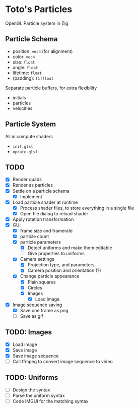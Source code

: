 # Toto's Particles

OpenGL Particle system in Zig

## Particle Schema

- position: `vec4` (for alignment)
- color: `vec4`
- size: `float`
- angle: `float`
- lifetime: `float`
- (padding): `[1]float`

Separate particle buffers, for extra flexibility

- initials
- particles
- velocities

## Particle System

All in compute shaders

- `init.glsl`
- `update.glsl`

## TODO

- [x] Render quads
- [x] Render as particles
- [x] Settle on a particle schema
  - [x] Implement
- [x] Load particle shader at runtime
  - [x] Process shader files, to store everything in a single file
  - [x] Open file dialog to reload shader
- [x] Apply rotation transformation
- [x] GUI
  - [x] frame size and framerate
  - [x] particle count
  - [x] particle parameters
    - [x] Detect uniforms and make them editable
    - [ ] Give properties to uniforms
  - [x] Camera settings
    - [x] Projection type, and parameters
    - [x] Camera position and orientation (?)
  - [x] Change particle appearance
    - [x] Plain squares
    - [x] Circles
    - [x] Images
      - [x] Load image
- [x] Image sequence saving
  - [x] Save one frame as png
  - [ ] Save as gif

## TODO: Images

- [x] Load image
- [x] Save image
- [x] Save image sequence
- [ ] Call ffmpeg to convert image sequence to video

## TODO: Uniforms

- [ ] Design the syntax
- [ ] Parse the uniform syntax
- [ ] Code IMGUI for the matching syntax
